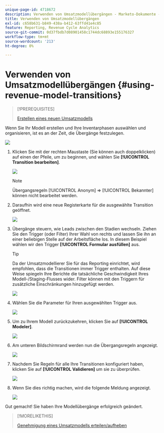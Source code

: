 ```yaml
---
unique-page-id: 4718672
description: Verwenden von Umsatzmodellübergängen - Marketo-Dokumente - Produktdokumentation
title: Verwenden von Umsatzmodellübergängen
exl-id: c658b631-b849-438a-b412-63ffd41e4c85
feature: Reporting, Revenue Cycle Analytics
source-git-commit: 0d37fbdb7d08901458c1744dc68893e155176327
workflow-type: tm+mt
source-wordcount: '213'
ht-degree: 0%

---
```


# Verwenden von Umsatzmodellübergängen {#using-revenue-model-transitions}

>[!PREREQUISITES]
>
>[Erstellen eines neuen Umsatzmodells](/help/marketo/product-docs/reporting/revenue-cycle-analytics/revenue-cycle-models/create-a-new-revenue-model.md)

Wenn Sie Ihr Modell erstellen und Ihre Inventarphasen auswählen und organisieren, ist es an der Zeit, die Übergänge festzulegen.

![](assets/one-2.png)

1. Klicken Sie mit der rechten Maustaste (Sie können auch doppelklicken) auf einen der Pfeile, um zu beginnen, und wählen Sie **[!UICONTROL Transition bearbeiten]**.

   ![](assets/two-2.png)

   >[!NOTE]
   >
   >Übergangsregeln [!UICONTROL Anonym] ⇒ [!UICONTROL Bekannter] können nicht bearbeitet werden.

1. Daraufhin wird eine neue Registerkarte für die ausgewählte Transition geöffnet.

   ![](assets/three-1.png)

1. Übergänge steuern, wie Leads zwischen den Stadien wechseln. Ziehen Sie den Trigger (oder Filter) Ihrer Wahl von rechts und lassen Sie ihn an einer beliebigen Stelle auf der Arbeitsfläche los. In diesem Beispiel wählen wir den Trigger **[!UICONTROL Formular ausfüllen]** aus.

   >[!TIP]
   >
   >Da der Umsatzmodellierer Sie für das Reporting einrichtet, wird empfohlen, dass die Transitionen immer Trigger enthalten. Auf diese Weise spiegeln Ihre Berichte die tatsächliche Geschwindigkeit Ihres Modell-/Staging-Flusses wider. Filter können mit den Triggern für zusätzliche Einschränkungen hinzugefügt werden.

   ![](assets/four-2.png)

1. Wählen Sie die Parameter für Ihren ausgewählten Trigger aus.

   ![](assets/five-2.png)

1. Um zu Ihrem Modell zurückzukehren, klicken Sie auf **[!UICONTROL Modeler]**.

   ![](assets/six.png)

1. Am unteren Bildschirmrand werden nun die Übergangsregeln angezeigt.

   ![](assets/seven.png)

1. Nachdem Sie Regeln für alle Ihre Transitionen konfiguriert haben, klicken Sie auf **[!UICONTROL Validieren]** um sie zu überprüfen.

   ![](assets/eight.png)

1. Wenn Sie dies richtig machen, wird die folgende Meldung angezeigt.

   ![](assets/nine.png)

Gut gemacht! Sie haben Ihre Modellübergänge erfolgreich geändert.

>[!MORELIKETHIS]
>
>[Genehmigung eines Umsatzmodells erteilen/aufheben](/help/marketo/product-docs/reporting/revenue-cycle-analytics/revenue-cycle-models/approve-unapprove-a-revenue-model.md)
